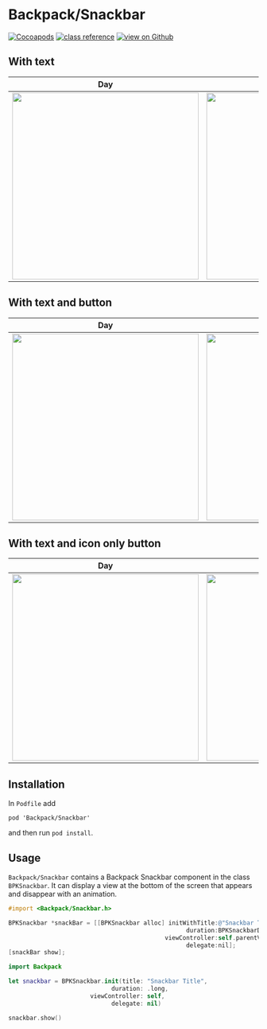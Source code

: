 # Backpack/Snackbar

[![Cocoapods](https://img.shields.io/cocoapods/v/Backpack.svg?style=flat)](https://cocoapods.org/pods/Backpack)
[![class reference](https://img.shields.io/badge/Class%20reference-iOS-blue)](https://backpack.github.io/ios/versions/latest/uikit/Classes/BPKSnackbar.html)
[![view on Github](https://img.shields.io/badge/Source%20code-GitHub-lightgrey)](https://github.com/backpack/ios/tree/main/Backpack/Snackbar)

## With text

| Day | Night |
| --- | --- |
| <img src="https://raw.githubusercontent.com/backpack/ios/main/screenshots/iPhone-snack-bar___with-text_lm.png" alt="" width="375" /> |<img src="https://raw.githubusercontent.com/backpack/ios/main/screenshots/iPhone-snack-bar___with-text_dm.png" alt="" width="375" /> |

## With text and button

| Day | Night |
| --- | --- |
| <img src="https://raw.githubusercontent.com/backpack/ios/main/screenshots/iPhone-snack-bar___with-text-and-button_lm.png" alt="" width="375" /> |<img src="https://raw.githubusercontent.com/backpack/ios/main/screenshots/iPhone-snack-bar___with-text-and-button_dm.png" alt="" width="375" /> |


## With text and icon only button

| Day | Night |
| --- | --- |
| <img src="https://raw.githubusercontent.com/backpack/ios/main/screenshots/iPhone-snack-bar___with-text-and-icon-only-button_lm.png" alt="" width="375" /> |<img src="https://raw.githubusercontent.com/backpack/ios/main/screenshots/iPhone-snack-bar___with-text-and-icon-only-button_dm.png" alt="" width="375" /> |

## Installation

In `Podfile` add

```
pod 'Backpack/Snackbar'
```

and then run `pod install`.

## Usage

`Backpack/Snackbar` contains a Backpack Snackbar component in the class `BPKSnackbar`. It can display a view at the bottom of the screen that appears and disappear with an animation.


```objective-c
#import <Backpack/Snackbar.h>

BPKSnackbar *snackBar = [[BPKSnackbar alloc] initWithTitle:@"Snackbar Title"
                                                  duration:BPKSnackbarDurationShort
                                            viewController:self.parentViewController
                                                  delegate:nil];
[snackBar show];

```

```swift
import Backpack

let snackbar = BPKSnackbar.init(title: "Snackbar Title",
                             duration: .long,
                       viewController: self,
                             delegate: nil)

snackbar.show()
```
